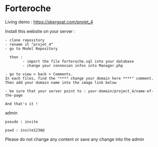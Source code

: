 # Forteroche
Living demo : https://skergoat.com/projet_4

Install this website on your server : 

    - clone repository 
    - rename it "projet_4"
    - go to Model Repository 
    
      then :  
            - import the file forteroche.sql into your database 
            - change your connexion infos into Manager.php

    - go to view > back > Comments. 
    In each files, find the "**** change your domain here ****" comment. 
    Then add your domain name into the image link below
    
    - be sure that your server point to : your-domain/project_4/name-of-the-page 
    
    And that's it ! 

admin 

    pseudo : invite
  
    pswd : invite123A@
    
Please do not change any content or save any change into the admin    
